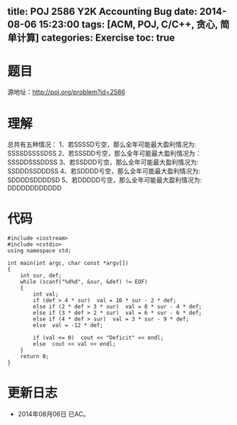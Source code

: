 ﻿title: POJ 2586 Y2K Accounting Bug
date: 2014-08-06 15:23:00
tags: [ACM, POJ, C/C++, 贪心, 简单计算]
categories: Exercise
toc: true
---
# 题目
源地址：http://poj.org/problem?id=2586

# 理解
总共有五种情况：
1、若SSSSD亏空，那么全年可能最大盈利情况为: SSSSDSSSSDSS
2、若SSSDD亏空，那么全年可能最大盈利情况为：SSSDDSSSDDSS
3、若SSDDD亏空，那么全年可能最大盈利情况为: SSDDDSSDDDSS
4、若SDDDD亏空，那么全年可能最大盈利情况为: SDDDDSDDDDSD
5、若DDDDD亏空，那么全年可能最大盈利情况为: DDDDDDDDDDDD

<!-- more -->

# 代码
```
#include <iostream>
#include <cstdio>
using namespace std;

int main(int argc, char const *argv[])
{
    int sur, def;
    while (scanf("%d%d", &sur, &def) != EOF)
    {
        int val;
        if (def > 4 * sur)  val = 10 * sur - 2 * def;
        else if (2 * def > 3 * sur)  val = 8 * sur - 4 * def;
        else if (3 * def > 2 * sur)  val = 6 * sur - 6 * def;
        else if (4 * def > sur)  val = 3 * sur - 9 * def;
        else  val = -12 * def;

        if (val <= 0)  cout << "Deficit" << endl;
        else  cout << val << endl;
    }
    return 0;
}
```
	
# 更新日志
- 2014年08月06日 已AC。